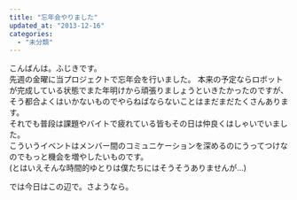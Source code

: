 ```yaml
---
title: "忘年会やりました"
updated_at: "2013-12-16"
categories: 
  - "未分類"
---
```


こんばんは。ふじきです。  
先週の金曜に当プロジェクトで忘年会を行いました。 本来の予定ならロボットが完成している状態でまた年明けから頑張りましょうといきたかったのですが、そう都合よくはいかないものでやらねばならないことはまだまだたくさんあります。  
それでも普段は課題やバイトで疲れている皆もその日は仲良くはしゃいでいました。  
こういうイベントはメンバー間のコミュニケーションを深めるのにうってつけなのでもっと機会を増やしたいものです。  
(とはいえそんな時間的ゆとりは僕たちにはそうそうありませんが…)

では今日はこの辺で。さようなら。
